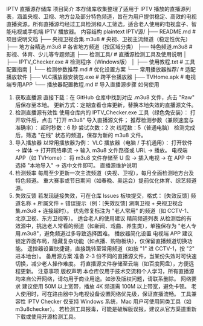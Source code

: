 IPTV 直播源存储库
项目简介
本存储库收集整理了适用于 IPTV 播放的直播源列表，涵盖央视、卫视、地方台及部分特色频道，旨在为用户提供稳定、高效的电视直播资源。所有直播源均经过工具检测和人工筛选，适合老人使用的电视盒子、智能电视或手机端 IPTV 播放器。
内容结构
plaintext
IPTV源/
├── README.md                # 项目说明文档
├── 央视卫视合集.m3u8        # 央视、卫视主流频道（稳定性优先）
├── 地方台精选.m3u8          # 各省地方频道（按区域分类）
├── 特色频道.m3u8            # 影视、体育、少儿等专题频道
├── 检测工具/                # 直播源检测工具及使用说明
│   ├── IPTV_Checker.exe     # 检测程序（Windows版）
│   ├── 使用教程.txt         # 工具配置指南
│   └── 检测参数推荐.md      # 优化设置方案
└── 常用播放器推荐/          # 适配播放软件
    ├── VLC播放器安装包.exe  # 跨平台播放器
    ├── TVHome.apk           # 电视端专用APP
    └── 播放器配置教程.md    # 导入直播源步骤
如何使用
1. 获取直播源
直接下载：在 GitHub 仓库中找到对应 .m3u8 文件，点击 "Raw" 后保存至本地。
更新方式：定期查看仓库更新，替换本地失效的直播源文件。
2. 检测直播源有效性
使用仓库内的 IPTV_Checker.exe 工具（绿色免安装）：
打开软件后，点击 "打开 m3u8" 导入直播源文件；
推荐检测参数（兼顾速度与准确率）：
超时秒数：6 秒
尝试次数：2 次
线程数：5（普通电脑）
检测完成后，筛选 "在线" 状态的频道，保存为新的 m3u8 文件。
3. 导入播放器
以常用播放器为例：
VLC 播放器（电脑 / 手机通用）：
打开软件 → 媒体 → 打开网络串流 → 输入 m3u8 文件路径或 URL → 播放。
电视端 APP（如 TVHome）：
将 m3u8 文件存储至 U 盘 → 插入电视 → 在 APP 中选择 "本地导入" → 选中文件即可。
直播源维护说明
1. 检测频率
每周至少更新一次主流频道（央视、卫视），每月全面检测地方台及特色频道。
重大赛事或节日期间（如春晚、奥运会）提前优化体育、综艺频道源。
2. 失效反馈
若发现链接失效，可在仓库 Issues 板块提交，格式：
[失效反馈] 频道名称 + 所属文件 + 错误提示（例：[失效反馈] 湖南卫视 + 央视卫视合集.m3u8 + 连接超时）。
优先修复标注为 "老人常用" 的频道（如 CCTV-1、北京卫视、东方卫视等）。
适合老人的使用建议
精简频道列表
从检测后的有效源中，挑选老人常看的频道（如新闻、戏曲、养生类），单独保存为 "老人专用.m3u8"，避免频道过多导致选择困难。
播放器简化设置
电视端 APP 建议锁定界面布局，隐藏复杂功能（如点播、购物板块），仅保留直播频道切换功能。
遥控器设置快捷键，直接跳转至常用频道（如按 "1" 进 CCTV-1，按 "2" 进本地台）。
备用源方案
准备 2-3 份不同的直播源文件，当某份失效时可快速切换，减少老人操作难度。
将直播源文件存储至云端（如百度网盘），方便远程更新。
注意事项
版权声明
本仓库仅用于技术交流和个人学习，所有直播源均来自公开网络，请勿用于商业用途。如涉及版权问题，请联系删除。
网络要求
建议使用 50M 以上宽带，播放 4K 频道需 100M 以上带宽，避免卡顿。
老人使用时，可在路由器中为电视设备设置网络优先级，保证直播流畅。
工具兼容性
IPTV Checker 仅支持 Windows 系统，Mac 用户可使用同类工具（如 m3u8checker）。
若检测工具报毒，可能是破解版误报，建议从官方渠道重新下载或使用开源检测工具。
